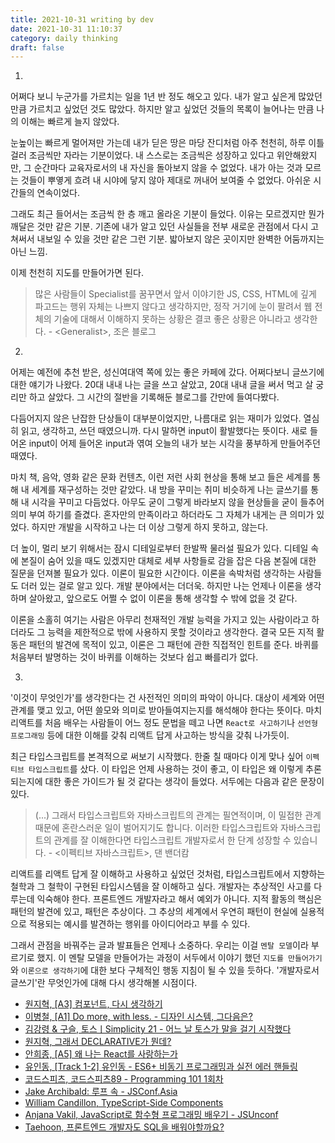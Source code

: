 ```yaml
---
title: 2021-10-31 writing by dev
date: 2021-10-31 11:10:37
category: daily thinking
draft: false
---
```


1.
어쩌다 보니 누군가를 가르치는 일을 1년 반 정도 해오고 있다. 내가 알고 싶은게 많았던 만큼 가르치고 싶었던 것도 많았다. 하지만 알고 싶었던 것들의 목록이 늘어나는 만큼 나의 이해는 빠르게 늘지 않았다.

눈높이는 빠르게 멀어져만 가는데 내가 딛은 땅은 마당 잔디처럼 아주 천천히, 하루 이틀 걸러 조금씩만 자라는 기분이었다. 내 스스로는 조금씩은 성장하고 있다고 위안해왔지만, 그 순간마다 교육자로서의 내 자신을 돌아보지 않을 수 없었다. 내가 아는 것과 모르는 것들이 뿌옇게 흐려 내 시야에 닿지 않아 제대로 꺼내어 보여줄 수 없었다. 아쉬운 시간들의 연속이었다.

그래도 최근 들어서는 조금씩 한 층 깨고 올라온 기분이 들었다. 이유는 모르겠지만 뭔가 깨달은 것만 같은 기분. 기존에 내가 알고 있던 사실들을 전부 새로운 관점에서 다시 고쳐써서 내보일 수 있을 것만 같은 그런 기분. 밟아보지 않은 곳이지만 완벽한 어둠까지는 아닌 느낌.

이제 천천히 지도를 만들어가면 된다.

> 많은 사람들이 Specialist를 꿈꾸면서 앞서 이야기한 JS, CSS, HTML에 깊게 파고드는 행위 자체는 나쁘지 않다고 생각하지만, 정작 거기에 눈이 팔려서 웹 전체의 기술에 대해서 이해하지 못하는 상황은 결코 좋은 상황은 아니라고 생각한다. - \<Generalist>, 조은 블로그

2.
어제는 예전에 추천 받은, 성신여대역 쪽에 있는 좋은 카페에 갔다. 어쩌다보니 글쓰기에 대한 얘기가 나왔다. 20대 내내 나는 글을 쓰고 살았고, 20대 내내 글을 써서 먹고 살 궁리만 하고 살았다. 그 시간의 절반을 기록해둔 블로그를 간만에 들여다봤다.

다듬어지지 않은 난잡한 단상들이 대부분이었지만, 나름대로 읽는 재미가 있었다. 열심히 읽고, 생각하고, 쓰던 때였으니까. 다시 말하면 input이 활발했다는 뜻이다. 새로 들어온 input이 어제 들어온 input과 엮여 오늘의 내가 보는 시각을 풍부하게 만들어주던 때였다.

마치 책, 음악, 영화 같은 문화 컨텐츠, 이런 저런 사회 현상을 통해 보고 들은 세계를 통해 내 세계를 재구성하는 것만 같았다. 내 방을 꾸미는 취미 비슷하게 나는 글쓰기를 통해 내 시각을 꾸미고 다듬었다. 아무도 굳이 그렇게 바라보지 않을 현상들을 굳이 들추어 의미 부여 하기를 즐겼다. 혼자만의 만족이라고 하더라도 그 자체가 내게는 큰 의미가 있었다. 하지만 개발을 시작하고 나는 더 이상 그렇게 하지 못하고, 않는다.

더 높이, 멀리 보기 위해서는 잠시 디테일로부터 한발짝 물러설 필요가 있다. 디테일 속에 본질이 숨어 있을 때도 있겠지만 대체로 세부 사항들로 감을 잡은 다음 본질에 대한 질문을 던져볼 필요가 있다. 이론이 필요한 시간이다. 이론을 속박처럼 생각하는 사람들도 더러 있는 걸로 알고 있다. 개발 분야에서는 더더욱. 하지만 나는 언제나 이론을 생각하며 살아왔고, 앞으로도 어쩔 수 없이 이론을 통해 생각할 수 밖에 없을 것 같다.

이론을 소홀히 여기는 사람은 아무리 천재적인 개발 능력을 가지고 있는 사람이라고 하더라도 그 능력을 제한적으로 밖에 사용하지 못할 것이라고 생각한다. 결국 모든 지적 활동은 패턴의 발견에 목적이 있고, 이론은 그 패턴에 관한 직접적인 힌트를 준다. 바퀴를 처음부터 발명하는 것이 바퀴를 이해하는 것보다 쉽고 빠를리가 없다.

3.
'이것이 무엇인가'를 생각한다는 건 사전적인 의미의 파악이 아니다. 대상이 세계와 어떤 관계를 맺고 있고, 어떤 쓸모와 의미로 받아들여지는지를 해석해야 한다는 뜻이다. 마치 리액트를 처음 배우는 사람들이 어느 정도 문법을 떼고 나면 `React로 사고하기`나 `선언형 프로그래밍` 등에 대한 이해를 갖춰 리액트 답게 사고하는 방식을 갖춰 나가듯이.

최근 타입스크립트를 본격적으로 써보기 시작했다. 한줄 칠 때마다 이게 맞나 싶어 `이펙티브 타입스크립트`를 샀다. 이 타입은 언제 사용하는 것이 좋고, 이 타입은 왜 이렇게 추론되는지에 대한 좋은 가이드가 될 것 같다는 생각이 들었다. 서두에는 다음과 같은 문장이 있다.

> (...) 그래서 타입스크립트와 자바스크립트의 관계는 필연적이며, 이 밀접한 관계 때문에 혼란스러운 일이 벌어지기도 합니다. 이러한 타입스크립트와 자바스크립트의 관계를 잘 이해한다면 타입스크립트 개발자로서 한 단계 성장할 수 있습니다. - <이펙티브 자바스크립트>, 댄 밴더캄

리액트를 리액트 답게 잘 이해하고 사용하고 싶었던 것처럼, 타입스크립트에서 지향하는 철학과 그 철학이 구현된 타입시스템을 잘 이해하고 싶다. 개발자는 추상적인 사고를 다루는데 익숙해야 한다. 프론트엔드 개발자라고 해서 예외가 아니다. 지적 활동의 핵심은 패턴의 발견에 있고, 패턴은 추상이다. 그 추상의 세계에서 우연히 패턴이 현실에 실용적으로 적용되는 예시를 발견하는 행위를 아이디어라고 부를 수 있다.

그래서 관점을 바꿔주는 글과 발표들은 언제나 소중하다. 우리는 이걸 `멘탈 모델`이라 부르기로 했지. 이 멘탈 모델을 만들어가는 과정이 서두에서 이야기 했던 `지도를 만들어가기`와 `이론으로 생각하기`에 대한 보다 구체적인 행동 지침이 될 수 있을 듯하다. '개발자로서 글쓰기'란 무엇인가에 대해 다시 생각해볼 시점이다.

- [원지혁, [A3] 컴포넌트, 다시 생각하기](https://youtu.be/HYgKBvLr49c)
- [이병철, [A1] Do more, with less. - 디자인 시스템, 그다음은?](https://www.youtube.com/watch?v=LmLchZ4tCXc)
- [김강령 & 구슬, 토스ㅣSimplicity 21 - 어느 날 토스가 말을 걸기 시작했다](https://youtu.be/zRm5JNcC_Bw)
- [원지혁, 그래서 DECLARATIVE가 뭔데?](https://youtu.be/r7M9B_dEbCI)
- [안희종, [A5] 왜 나는 React를 사랑하는가](https://www.youtube.com/watch?v=1ZHunr78Ias)
- [유인동, [Track 1-2] 유인동 - ES6+ 비동기 프로그래밍과 실전 에러 핸들링](https://youtu.be/o9JnT4sneAQ)
- [코드스피츠, 코드스피츠89 - Programming 101 1회차](https://youtu.be/0lAsf19iE2g)
- [Jake Archibald: 루프 속 - JSConf.Asia](https://youtu.be/cCOL7MC4Pl0)
- [William Candillon, TypeScript-Side Components](https://youtu.be/343eiT3n-vQ)
- [Anjana Vakil, JavaScript로 함수형 프로그래밍 배우기 - JSUnconf](https://youtu.be/e-5obm1G_FY)
- [Taehoon, 프론트엔드 개발자도 SQL을 배워야할까요?](https://youtu.be/ErRlyJRqOPY)
